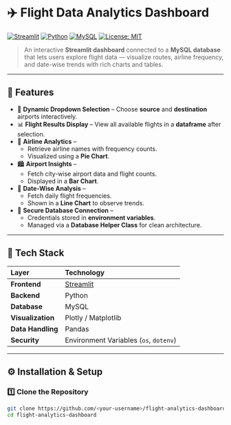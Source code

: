# ✈️ Flight Data Analytics Dashboard  

[![Streamlit](https://img.shields.io/badge/Made%20with-Streamlit-FF4B4B?logo=streamlit)](https://streamlit.io/)
[![Python](https://img.shields.io/badge/Built%20with-Python-3776AB?logo=python&logoColor=white)](https://www.python.org/)
[![MySQL](https://img.shields.io/badge/Database-MySQL-4479A1?logo=mysql&logoColor=white)](https://www.mysql.com/)
[![License: MIT](https://img.shields.io/badge/License-MIT-green.svg)](LICENSE)

> An interactive **Streamlit dashboard** connected to a **MySQL database** that lets users explore flight data — visualize routes, airline frequency, and date-wise trends with rich charts and tables.  

---

## 🚀 Features  

- 🧭 **Dynamic Dropdown Selection** – Choose **source** and **destination** airports interactively.  
- 📊 **Flight Results Display** – View all available flights in a **dataframe** after selection.  
- 🛫 **Airline Analytics** –  
  - Retrieve airline names with frequency counts.  
  - Visualized using a **Pie Chart**.  
- 🏙️ **Airport Insights** –  
  - Fetch city-wise airport data and flight counts.  
  - Displayed in a **Bar Chart**.  
- 📅 **Date-Wise Analysis** –  
  - Fetch daily flight frequencies.  
  - Shown in a **Line Chart** to observe trends.  
- 🔐 **Secure Database Connection** –  
  - Credentials stored in **environment variables**.  
  - Managed via a **Database Helper Class** for clean architecture.  

---

## 🧠 Tech Stack  

| Layer | Technology |
|:------|:------------|
| **Frontend** | [Streamlit](https://streamlit.io/) |
| **Backend** | Python |
| **Database** | MySQL |
| **Visualization** | Plotly / Matplotlib |
| **Data Handling** | Pandas |
| **Security** | Environment Variables (`os`, `dotenv`) |

---

## ⚙️ Installation & Setup  

### 1️⃣ Clone the Repository  
```bash
git clone https://github.com/<your-username>/flight-analytics-dashboard.git
cd flight-analytics-dashboard
